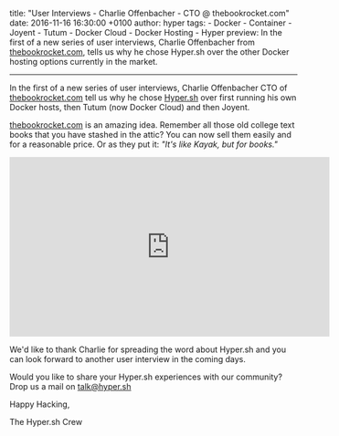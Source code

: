 title: "User Interviews - Charlie Offenbacher - CTO @ thebookrocket.com"
date: 2016-11-16 16:30:00 +0100
author: hyper
tags:
    - Docker
    - Container
    - Joyent
    - Tutum
    - Docker Cloud
    - Docker Hosting
    - Hyper
preview: In the first of a new series of user interviews, Charlie Offenbacher from [thebookrocket.com](http://thebookrocket.com/), tells us why he chose Hyper.sh over the other Docker hosting options currently in the market.

---

In the first of a new series of user interviews, Charlie Offenbacher CTO of [thebookrocket.com](http://thebookrocket.com/) tell us why he chose [Hyper.sh](https://hyper.sh/) over first running his own Docker hosts, then Tutum (now Docker Cloud) and then Joyent.

[thebookrocket.com](http://thebookrocket.com/) is an amazing idea. Remember all those old college text books that you have stashed in the attic? You can now sell them easily and for a reasonable price. Or as they put it: _"It's like Kayak, but for books."_

<iframe width="560" height="315" src="https://www.youtube.com/embed/O2xx6xiuw1A" frameborder="0" allowfullscreen></iframe>

We'd like to thank Charlie for spreading the word about Hyper.sh and you can look forward to another user interview in the coming days. 

Would you like to share your Hyper.sh experiences with our community? Drop us a mail on [talk@hyper.sh](mailto:talk@hyper.sh)

Happy Hacking,

The Hyper.sh Crew
